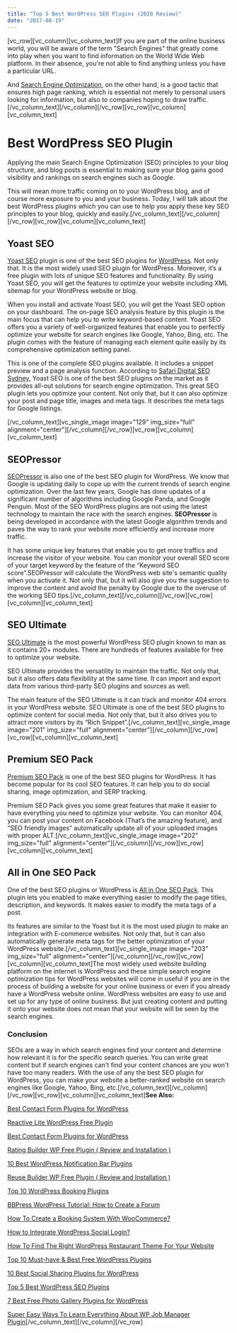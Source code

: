 ```yaml
---
title: "Top 5 Best WordPress SEO Plugins (2020 Review)"
date: "2017-08-19"
---
```


\[vc\_row\]\[vc\_column\]\[vc\_column\_text\]If you are part of the online business world, you will be aware of the term "Search Engines" that greatly come into play when you want to find information on the World Wide Web platform. In their absence, you're not able to find anything unless you have a particular URL.

And [Search Engine Optimization](https://en.wikipedia.org/wiki/Search_engine_optimization), on the other hand, is a good tactic that ensures high page ranking, which is essential not merely to personal users looking for information, but also to companies hoping to draw traffic.\[/vc\_column\_text\]\[/vc\_column\]\[/vc\_row\]\[vc\_row\]\[vc\_column\]\[vc\_column\_text\]

# Best WordPress SEO Plugin

Applying the main Search Engine Optimization (SEO) principles to your blog structure, and blog posts is essential to making sure your blog gains good visibility and rankings on search engines such as Google.

This will mean more traffic coming on to your WordPress blog, and of course more exposure to you and your business. Today, I will talk about the best WordPress plugins which you can use to help you apply these key SEO principles to your blog, quickly and easily.\[/vc\_column\_text\]\[/vc\_column\]\[/vc\_row\]\[vc\_row\]\[vc\_column\]\[vc\_column\_text\]

## Yoast SEO

[Yoast SEO](https://wordpress.org/plugins/wordpress-seo/) plugin is one of the best SEO plugins for [WordPress](https://redq.io/blog/why-use-wordpress-for-a-website/). Not only that. It is the most widely used SEO plugin for WordPress. Moreover, it’s a free plugin with lots of unique SEO features and functionality. By using Yoast SEO, you will get the features to optimize your website including XML sitemap for your WordPress website or blog.

When you install and activate Yoast SEO, you will get the Yoast SEO option on your dashboard. The on-page SEO analysis feature by this plugin is the main focus that can help you to write keyword-based content. Yoast SEO offers you a variety of well-organized features that enable you to perfectly optimize your website for search engines like Google, Yahoo, Bing, etc. The plugin comes with the feature of managing each element quite easily by its comprehensive optimization setting panel.

This is one of the complete SEO plugins available. It includes a snippet preview and a page analysis function. According to [Safari Digital SEO Sydney](https://www.safaridigital.com.au/seo-sydney/), Yoast SEO is one of the best SEO plugins on the market as it provides all-out solutions for search engine optimization. This great SEO plugin lets you optimize your content. Not only that, but it can also optimize your post and page title, images and meta tags. It describes the meta tags for Google listings.

\[/vc\_column\_text\]\[vc\_single\_image image="129" img\_size="full" alignment="center"\]\[/vc\_column\]\[/vc\_row\]\[vc\_row\]\[vc\_column\]\[vc\_column\_text\]

## SEOPressor

[SEOPressor](http://seopressor.com/) is also one of the best SEO plugin for WordPress. We know that Google is updating daily to cope up with the current trends of search engine optimization. Over the last few years, Google has done updates of a significant number of algorithms including Google Panda, and Google Penguin. Most of the SEO WordPress plugins are not using the latest technology to maintain the race with the search engines. **SEOPressor** is being developed in accordance with the latest Google algorithm trends and paves the way to rank your website more efficiently and increase more traffic.

It has some unique key features that enable you to get more traffics and increase the visitor of your website. You can monitor your overall SEO score of your target keyword by the feature of the “Keyword SEO score”.SEOPressor will calculate the WordPress web site's semantic quality when you activate it. Not only that, but it will also give you the suggestion to improve the content and avoid the penalty by Google due to the overuse of the working SEO tips.\[/vc\_column\_text\]\[/vc\_column\]\[/vc\_row\]\[vc\_row\]\[vc\_column\]\[vc\_column\_text\]

## SEO Ultimate

[SEO Ultimate](https://wordpress.org/plugins/seo-ultimate/) is the most powerful WordPress SEO plugin known to man as it contains 20+ modules. There are hundreds of features available for free to optimize your website.

SEO Ultimate provides the versatility to maintain the traffic. Not only that, but it also offers data flexibility at the same time. It can import and export data from various third-party SEO plugins and sources as well.

The main feature of the SEO Ultimate is it can track and monitor 404 errors in your WordPress website. SEO Ultimate is one of the best SEO plugins to optimize content for social media. Not only that, but it also drives you to attract more visitors by its “Rich Snippet”.\[/vc\_column\_text\]\[vc\_single\_image image="201" img\_size="full" alignment="center"\]\[/vc\_column\]\[/vc\_row\]\[vc\_row\]\[vc\_column\]\[vc\_column\_text\]

## Premium SEO Pack

[Premium SEO Pack](https://wordpress.org/plugins/premium-seo-pack/) is one of the best SEO plugins for WordPress. It has become popular for its cool SEO features. It can help you to do social sharing, image optimization, and SERP tracking.

Premium SEO Pack gives you some great features that make it easier to have everything you need to optimize your website. You can monitor 404, you can post your content on Facebook (That’s the amazing feature), and “SEO friendly images” automatically update all of your uploaded images with proper ALT.\[/vc\_column\_text\]\[vc\_single\_image image="202" img\_size="full" alignment="center"\]\[/vc\_column\]\[/vc\_row\]\[vc\_row\]\[vc\_column\]\[vc\_column\_text\]

## All in One SEO Pack

One of the best SEO plugins or WordPress is [All in One SEO Pack](https://wordpress.org/plugins/all-in-one-seo-pack/). This plugin lets you enabled to make everything easier to modify the page titles, description, and keywords. It makes easier to modify the meta tags of a post.

Its features are similar to the Yoast but it is the most used plugin to make an integration with E-commerce websites. Not only that, but it can also automatically generate meta tags for the better optimization of your WordPress website.\[/vc\_column\_text\]\[vc\_single\_image image="203" img\_size="full" alignment="center"\]\[/vc\_column\]\[/vc\_row\]\[vc\_row\]\[vc\_column\]\[vc\_column\_text\]The most widely used website building platform on the internet is WordPress and these simple search engine optimization tips for WordPress websites will come in useful if you are in the process of building a website for your online business or even if you already have a WordPress website online. WordPress websites are easy to use and set up for any type of online business. But just creating content and putting it onto your website does not mean that your website will be seen by the search engines.

### Conclusion

SEOs are a way in which search engines find your content and determine how relevant it is for the specific search queries. You can write great content but if search engines can't find your content chances are you won't have too many readers. With the use of any the best SEO plugin for WordPress, you can make your website a better-ranked website on search engines like Google, Yahoo, Bing, etc.\[/vc\_column\_text\]\[/vc\_column\]\[/vc\_row\]\[vc\_row\]\[vc\_column\]\[vc\_column\_text\]**See Also:**

[Best Contact Form Plugins for WordPress](https://redq.io/blog/best-contact-form-plugins-wordpress/)

[Reactive Lite WordPress Free Plugin](https://redq.io/blog/reactive-lite-wordpress-free-plugin/)

[Best Contact Form Plugins for WordPress](https://redq.io/blog/best-contact-form-plugins-wordpress/)

[Rating Builder WP Free Plugin ( Review and Installation )](https://redq.io/blog/rating-builder-wp-free-plugin/)

[10 Best WordPress Notification Bar Plugins](https://redq.io/blog/10-best-word-press-notification-bar-plugins/)

[Reuse Builder WP Free Plugin ( Review and Installation )](https://redq.io/blog/reuse-builder-wp-free-plugin/)

[Top 10 WordPress Booking Plugins](https://redq.io/blog/top-10-wordpress-booking-plugins/)

[BBPress WordPress Tutorial: How to Create a Forum](https://redq.io/blog/how-to-create-a-forum-bbpress-wordpress/)

[How To Create a Booking System With WooCommerce?](https://redq.io/blog/create-woocommerce-booking-system/)

[How to Integrate WordPress Social Login?](https://redq.io/blog/wordpress-social-login-integration/)

[How To Find The Right WordPress Restaurant Theme For Your Website](https://redq.io/blog/wordpress-restaurant-theme/)

[Top 10 Must-have & Best Free WordPress Plugins](https://redq.io/blog/top-10-must-best-free-wordpress-plugins-2017/)

[10 Best Social Sharing Plugins for WordPress](https://redq.io/blog/10-best-social-sharing-plugins-for-wordpress/)

[Top 5 Best WordPress SEO Plugins](https://redq.io/blog/top-5-best-wordpress-seo-plugins/)

[7 Best Free Photo Gallery Plugins for WordPress](https://redq.io/blog/best-free-photo-gallery-plugin-for-wordpress/)

[Super Easy Ways To Learn Everything About WP Job Manager Plugin](https://redq.io/blog/wp-job-manager-plugin/)\[/vc\_column\_text\]\[/vc\_column\]\[/vc\_row\]
